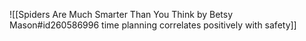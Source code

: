 ![[Spiders Are Much Smarter Than You Think by Betsy Mason#id260586996 time planning correlates positively with safety]]

